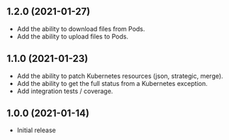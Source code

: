 1.2.0 (2021-01-27)
--
* Add the ability to download files from Pods.
* Add the ability to upload files to Pods.

1.1.0 (2021-01-23)
--
* Add the ability to patch Kubernetes resources (json, strategic, merge).
* Add the ability to get the full status from a Kubernetes exception.
* Add integration tests / coverage.

1.0.0 (2021-01-14)
--
* Initial release
